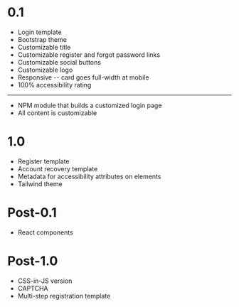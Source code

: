 # 0.1
* Login template
* Bootstrap theme
* Customizable title
* Customizable register and forgot password links
* Customizable social buttons
* Customizable logo
* Responsive -- card goes full-width at mobile
* 100% accessibility rating
---
* NPM module that builds a customized login page
* All content is customizable

# 1.0
* Register template
* Account recovery template
* Metadata for accessibility attributes on elements
* Tailwind theme

# Post-0.1
* React components

# Post-1.0
* CSS-in-JS version
* CAPTCHA
* Multi-step registration template